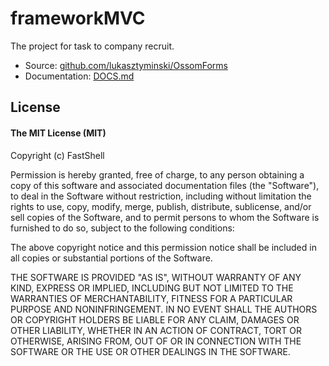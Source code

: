 # frameworkMVC

The project for task to company recruit.

* Source: [github.com/lukasztyminski/OssomForms](https://github.com/lukasztyminski/frameworkMVC)
* Documentation: [DOCS.md](https://github.com/lukasztyminski/frameworkMVC/blob/master/DOCS.md)

## License

#### The MIT License (MIT)

Copyright (c) FastShell

Permission is hereby granted, free of charge, to any person obtaining a copy of
this software and associated documentation files (the "Software"), to deal in
the Software without restriction, including without limitation the rights to
use, copy, modify, merge, publish, distribute, sublicense, and/or sell copies
of the Software, and to permit persons to whom the Software is furnished to do
so, subject to the following conditions:

The above copyright notice and this permission notice shall be included in all
copies or substantial portions of the Software.

THE SOFTWARE IS PROVIDED "AS IS", WITHOUT WARRANTY OF ANY KIND, EXPRESS OR
IMPLIED, INCLUDING BUT NOT LIMITED TO THE WARRANTIES OF MERCHANTABILITY,
FITNESS FOR A PARTICULAR PURPOSE AND NONINFRINGEMENT. IN NO EVENT SHALL THE
AUTHORS OR COPYRIGHT HOLDERS BE LIABLE FOR ANY CLAIM, DAMAGES OR OTHER
LIABILITY, WHETHER IN AN ACTION OF CONTRACT, TORT OR OTHERWISE, ARISING FROM,
OUT OF OR IN CONNECTION WITH THE SOFTWARE OR THE USE OR OTHER DEALINGS IN THE
SOFTWARE.
